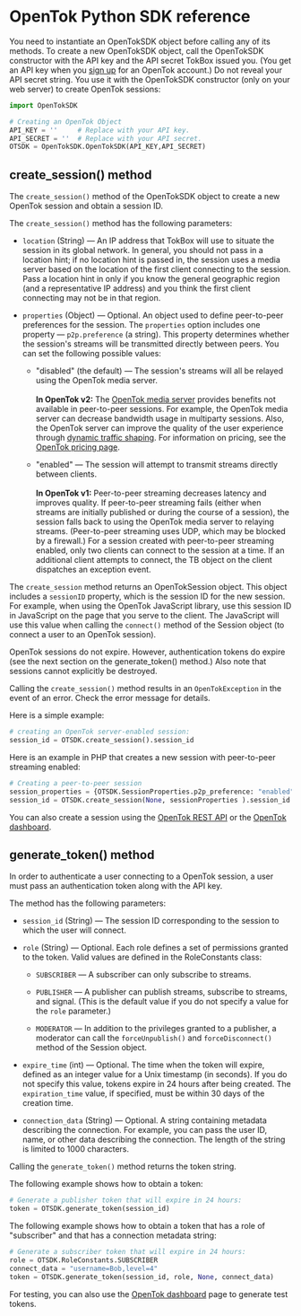 OpenTok Python SDK reference
============================

You need to instantiate an OpenTokSDK object before calling any of its methods.
To create a new OpenTokSDK object, call the OpenTokSDK constructor with the API key
and the API secret TokBox issued you. (You get an API key when you
<a href="https://dashboard.tokbox.com/users/sign_in">sign up</a> for an OpenTok account.) Do not reveal
your API secret string. You use it with the OpenTokSDK constructor (only on your web
server) to create OpenTok sessions:

```python
import OpenTokSDK

# Creating an OpenTok Object
API_KEY = ''     # Replace with your API key.
API_SECRET = ''  # Replace with your API secret.
OTSDK = OpenTokSDK.OpenTokSDK(API_KEY,API_SECRET)
```

create_session() method
-----------------------
The `create_session()` method of the OpenTokSDK object to create a new OpenTok
session and obtain a session ID.

The `create_session()` method has the following parameters:

* `location` (String) &mdash; An IP address that TokBox will use to situate the session in its global network.
  In general, you should not pass in a location hint; if no location hint is passed in, the session uses a media server
based on the location of the first client connecting to the session. Pass a location hint in only if you know the general
geographic region (and a representative IP address) and you think the first client connecting may not be in that region.

* `properties` (Object) &mdash; Optional. An object used to define
peer-to-peer preferences for the session. The `properties` option includes one property &mdash;
`p2p.preference` (a string). This property determines whether the session's streams will
be transmitted directly between peers. You can set the following possible values:

  * "disabled" (the default) &mdash; The session's streams will all be relayed using the OpenTok media server.
    <br><br>
    **In OpenTok v2:** The <a href="http://www.tokbox.com/blog/mantis-next-generation-cloud-technology-for-webrtc/">OpenTok
media server</a> provides benefits not available in peer-to-peer sessions. For example, the OpenTok media server can
decrease bandwidth usage in multiparty sessions. Also, the OpenTok server can improve the quality of the user experience
through <a href="http://www.tokbox.com/blog/quality-of-experience-and-traffic-shaping-the-next-step-with-mantis/">dynamic
traffic shaping</a>. For information on pricing, see the <a href="http://www.tokbox.com/pricing">OpenTok pricing page</a>.

  * "enabled" &mdash; The session will attempt to transmit streams directly between clients.
    <br><br>
    **In OpenTok v1:** Peer-to-peer streaming decreases latency and improves quality. If peer-to-peer streaming
fails (either when streams are initially published or during the course of a session), the session falls back to using
the OpenTok media server to relaying streams. (Peer-to-peer streaming uses UDP, which may be blocked by a firewall.)
For a session created with peer-to-peer streaming enabled, only two clients can connect to the session at a time.
If an additional client attempts to connect, the TB object on the client dispatches an exception event.


The `create_session` method returns an OpenTokSession object. This
object includes a `sessionID` property, which is the session ID for the
new session. For example, when using the OpenTok JavaScript library, use this
session ID in JavaScript on the page that you serve to the client.
The JavaScript will use this value when calling the `connect()`
method of the Session object (to connect a user to an OpenTok session).

OpenTok sessions do not expire. However, authentication tokens do expire (see the next section on the
generate_token() method.) Also note that sessions cannot explicitly be destroyed.

Calling the `create_session()` method results in an `OpenTokException`
in the event of an error. Check the error message for details.

Here is a simple example:

```python
# creating an OpenTok server-enabled session:
session_id = OTSDK.create_session().session_id
```

Here is an example in PHP that creates a new session with peer-to-peer streaming enabled:

```python
# Creating a peer-to-peer session
session_properties = {OTSDK.SessionProperties.p2p_preference: "enabled"}
session_id = OTSDK.create_session(None, sessionProperties ).session_id
```

You can also create a session using the <a href="http://www.tokbox.com/opentok/api/#session_id_production">OpenTok
REST API</a> or the <a href="https://dashboard.tokbox.com/projects">OpenTok dashboard</a>.


generate_token() method
-----------------------

In order to authenticate a user connecting to a OpenTok
session, a user must pass an authentication token along with the API key.

The method has the following parameters:

* `session_id` (String) &mdash; The session ID corresponding to the session to which the user will connect.

* `role` (String) &mdash; Optional. Each role defines a set of permissions granted to the token.
Valid values are defined in the RoleConstants class:

  * `SUBSCRIBER` &mdash; A subscriber can only subscribe to streams.</li>
  
  * `PUBLISHER` &mdash; A publisher can publish streams, subscribe to streams, and signal.
    (This is the default value if you do not specify a value for the `role` parameter.)</li>
   
  * `MODERATOR` &mdash; In addition to the privileges granted to a publisher, a moderator
    can call the `forceUnpublish()` and `forceDisconnect()` method of the
    Session object.</li>

* `expire_time` (int) &mdash; Optional. The time when the token
will expire, defined as an integer value for a Unix timestamp (in seconds).
If you do not specify this value, tokens expire in 24 hours after being created.
The `expiration_time` value, if specified, must be within 30 days
of the creation time.

* `connection_data` (String) &mdash; Optional. A string containing metadata describing the connection.
For example, you can pass the user ID, name, or other data describing the connection.
The length of the string is limited to 1000 characters.

Calling the `generate_token()` method returns the token string.

The following example shows how to obtain a token:

```python
# Generate a publisher token that will expire in 24 hours:
token = OTSDK.generate_token(session_id)
```

The following example shows how to obtain a token that has a role of "subscriber" and that has
a connection metadata string:

```python
# Generate a subscriber token that will expire in 24 hours:
role = OTSDK.RoleConstants.SUBSCRIBER
connect_data = "username=Bob,level=4"
token = OTSDK.generate_token(session_id, role, None, connect_data)
```

For testing, you can also use the <a href="https://dashboard.tokbox.com/projects">OpenTok dashboard</a>
page to generate test tokens.
